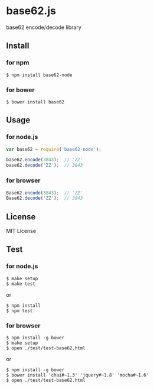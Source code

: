 # base62.js

base62 encode/decode library

## Install

### for npm

    $ npm install base62-node

### for bower

    $ bower install base62

## Usage

### for node.js

``` js
var base62 = require('base62-node');

base62.encode(3843);  // 'ZZ'
base62.decode('ZZ');  // 3843
```

### for browser

``` js
Base62.encode(3843);  // 'ZZ'
Base62.decode('ZZ');  // 3843
```

## License

MIT License

## Test

### for node.js

    $ make setup
    $ make test

or

    $ npm install
    $ npm test

### for browser

    $ npm install -g bower
    $ make setup
    $ open ./test/test-base62.html

or

    $ npm install -g bower
    $ bower install 'chai#~1.3' 'jquery#~1.8' 'mocha#~1.6'
    $ open ./test/test-base62.html
